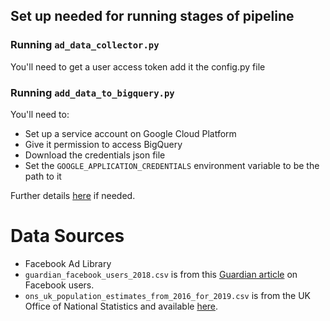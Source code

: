 ## Set up needed for running stages of pipeline

### Running `ad_data_collector.py`

You'll need to get a user access token add it the config.py file

### Running `add_data_to_bigquery.py`

You'll need to:
 - Set up a service account on Google Cloud Platform
 - Give it permission to access BigQuery
 - Download the credentials json file
 - Set the `GOOGLE_APPLICATION_CREDENTIALS` environment variable to be the 
 path to it
 
Further details [here](https://cloud.google.com/docs/authentication/getting-started) 
if needed.


# Data Sources

- Facebook Ad Library
- `guardian_facebook_users_2018.csv` is from 
this [Guardian article](https://www.theguardian.com/technology/2018/feb/12/is-facebook-for-old-people-over-55s-flock-in-as-the-young-leave) on 
Facebook users.
- `ons_uk_population_estimates_from_2016_for_2019.csv` is from the UK Office
 of National Statistics and available [here](https://www.ons.gov.uk/peoplepopulationandcommunity/populationandmigration/populationprojections/datasets/tablea11principalprojectionuksummary).


